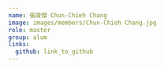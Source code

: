 ```yaml
---
name: 張竣傑 Chun-Chieh Chang 
image: images/members/Chun-Chieh Chang.jpg 
role: master
group: alum
links:
  github: link_to_github 
---
```

